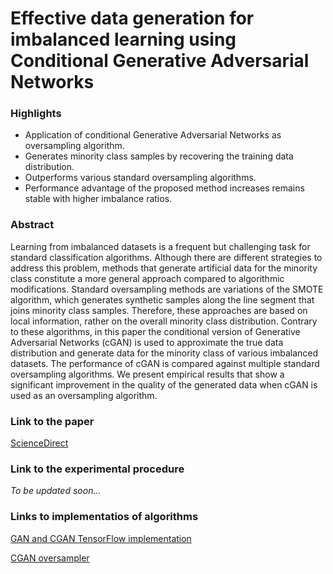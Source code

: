 # Effective data generation for imbalanced learning using Conditional Generative Adversarial Networks

### Highlights
* Application of conditional Generative Adversarial Networks as oversampling algorithm.
* Generates minority class samples by recovering the training data distribution.
* Outperforms various standard oversampling algorithms.
* Performance advantage of the proposed method increases remains stable with higher imbalance ratios.

### Abstract
Learning from imbalanced datasets is a frequent but challenging task for standard classification algorithms. Although there are different strategies to address this problem, methods that generate artificial data for the minority class constitute a more general approach compared to algorithmic modifications. Standard oversampling methods are variations of the SMOTE algorithm, which generates synthetic samples along the line segment that joins minority class samples. Therefore, these approaches are based on local information, rather on the overall minority class distribution. Contrary to these algorithms, in this paper the conditional version of Generative Adversarial Networks (cGAN) is used to approximate the true data distribution and generate data for the minority class of various imbalanced datasets. The performance of cGAN is compared against multiple standard oversampling algorithms. We present empirical results that show a significant improvement in the quality of the generated data when cGAN is used as an oversampling algorithm.

### Link to the paper
[ScienceDirect](http://www.sciencedirect.com/science/article/pii/S0957417417306346)

### Link to the experimental procedure
*To be updated soon...*

### Links to implementatios of algorithms
[GAN and CGAN TensorFlow implementation](https://github.com/gdouzas/generative-adversarial-nets)

[CGAN oversampler](https://github.com/gdouzas/imbalanced-tools/blob/master/imbtools/algorithms/cgan_oversampler.py)